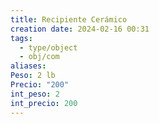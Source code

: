 ```yaml
---
title: Recipiente Cerámico
creation date: 2024-02-16 00:31
tags:
  - type/object
  - obj/com
aliases: 
Peso: 2 lb
Precio: "200"
int_peso: 2
int_precio: 200
---
```


